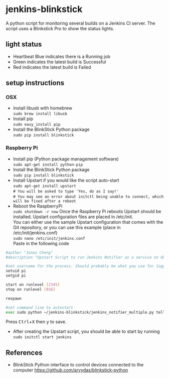 # jenkins-blinkstick
A python script for monitoring several builds on a Jenkins CI server. The script uses a Blinkstick Pro to show the status lights.

## light status
* Heartbeat Blue indicates there is a Running job
* Green indicates the latest build is Successful
* Red indicates the latest build is Failed

## setup instructions

### OSX
* Install libusb with homebrew  
`sudo brew install libusb`
* Install pip  
`sudo easy_install pip`
* Install the BlinkStick Python package  
`sudo pip install blinkstick`

### Raspberry Pi
* Install pip (Python package management software)  
`sudo apt-get install python-pip`
* Install the BlinkStick Python package  
`sudo pip install blinkstick`
* Install Upstart if you would like the script auto-start  
`sudo apt-get install upstart`  
`# You will be asked to type 'Yes, do as I say!'`  
`# You may see an error about initctl being unable to connect, which will be fixed after a reboot`
* Reboot the RaspberryPi  
`sudo shutdown -r now`
Once the Raspberry Pi reboots Upstart should be installed. Upstart configuration files are placed in /etc/init.  
You can either use the sample Upstart configuration that comes with the Git repository, or you can use this example (place in /etc/init/jenkins.conf)  
`sudo nano /etc/init/jenkins.conf`  
Paste in the following code  
```bash
#author "Jonas Cheng"
#description "Upstart Script to run Jenkins Notifier as a service on Ubuntu/Debian"

#set username for the process. Should probably be what you use for logging in
setuid pi
setgid pi

start on runlevel [2345]
stop on runlevel [016]

respawn

#set command line to autostart
exec sudo python ~/jenkins-blinkstick/jenkins_notifier_multiple.py tellus

```  
Press <kbd>Ctrl</kbd>+<kbd>X</kbd> then <kbd>y</kbd> to save.
* After creating the Upstart script, you should be able to start by running  
`sudo initctl start jenkins`

## References
* BlinkStick Python interface to control devices connected to the computer
  https://github.com/arvydas/blinkstick-python


